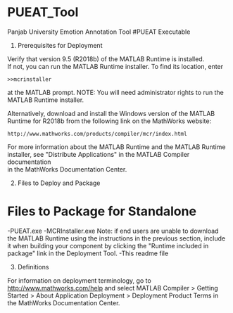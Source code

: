 # PUEAT_Tool
Panjab University Emotion Annotation Tool
#PUEAT Executable

1. Prerequisites for Deployment 

Verify that version 9.5 (R2018b) of the MATLAB Runtime is installed.   
If not, you can run the MATLAB Runtime installer.
To find its location, enter
  
    >>mcrinstaller
      
at the MATLAB prompt.
NOTE: You will need administrator rights to run the MATLAB Runtime installer. 

Alternatively, download and install the Windows version of the MATLAB Runtime for R2018b 
from the following link on the MathWorks website:

    http://www.mathworks.com/products/compiler/mcr/index.html
   
For more information about the MATLAB Runtime and the MATLAB Runtime installer, see 
"Distribute Applications" in the MATLAB Compiler documentation  
in the MathWorks Documentation Center.

2. Files to Deploy and Package

Files to Package for Standalone 
================================
-PUEAT.exe
-MCRInstaller.exe 
    Note: if end users are unable to download the MATLAB Runtime using the
    instructions in the previous section, include it when building your 
    component by clicking the "Runtime included in package" link in the
    Deployment Tool.
-This readme file 



3. Definitions

For information on deployment terminology, go to
http://www.mathworks.com/help and select MATLAB Compiler >
Getting Started > About Application Deployment >
Deployment Product Terms in the MathWorks Documentation
Center.





